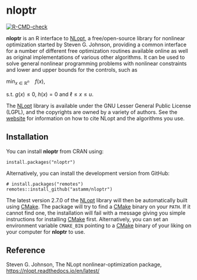 
<!-- README.md is generated from README.Rmd. Please edit that file -->

# nloptr

<!-- badges: start -->

[![R-CMD-check](https://github.com/astamm/nloptr/workflows/R-CMD-check/badge.svg)](https://github.com/astamm/nloptr/actions)
<!-- badges: end -->

**nloptr** is an R interface to
[NLopt](https://nlopt.readthedocs.io/en/latest/), a free/open-source
library for nonlinear optimization started by Steven G. Johnson,
providing a common interface for a number of different free optimization
routines available online as well as original implementations of various
other algorithms. It can be used to solve general nonlinear programming
problems with nonlinear constraints and lower and upper bounds for the
controls, such as

min<sub>*x* ∈ ℝ<sup>*n*</sup></sub>  *f*(*x*),

s.t. *g*(*x*) ≤ 0, *h*(*x*) = 0 and ℓ ≤ *x* ≤ *u*.

The [NLopt](https://nlopt.readthedocs.io/en/latest/) library is
available under the GNU Lesser General Public License (LGPL), and the
copyrights are owned by a variety of authors. See the
[website](https://nlopt.readthedocs.io/en/latest/Citing_NLopt/) for
information on how to cite NLopt and the algorithms you use.

## Installation

You can install **nloptr** from CRAN using:

    install.packages("nloptr")

Alternatively, you can install the development version from GitHub:

    # install.packages("remotes")
    remotes::install_github("astamm/nloptr")

The latest version 2.7.0 of the
[NLopt](https://nlopt.readthedocs.io/en/latest/) library will then be
automatically built using [CMake](https://cmake.org). The package will
try to find a [CMake](https://cmake.org) binary on your `PATH`. If it
cannot find one, the installation will fail with a message giving you
simple instructions for installing [CMake](https://cmake.org) first.
Alternatively, you can set an environment variable `CMAKE_BIN` pointing
to a [CMake](https://cmake.org) binary of your liking on your computer
for **nloptr** to use.

## Reference

Steven G. Johnson, The NLopt nonlinear-optimization package,
<https://nlopt.readthedocs.io/en/latest/>
